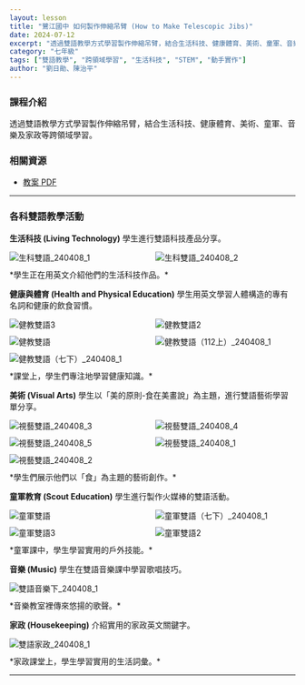```yaml
---
layout: lesson
title: "鷺江國中 如何製作伸縮吊臂 (How to Make Telescopic Jibs)"
date: 2024-07-12
excerpt: "透過雙語教學方式學習製作伸縮吊臂，結合生活科技、健康體育、美術、童軍、音樂及家政等跨領域學習。"
category: "七年級"
tags: ["雙語教學", "跨領域學習", "生活科技", "STEM", "動手實作"]
author: "劉日勛、陳治平"
---
```

### 課程介紹
透過雙語教學方式學習製作伸縮吊臂，結合生活科技、健康體育、美術、童軍、音樂及家政等跨領域學習。

### **相關資源**

* [教案 PDF](https://drive.google.com/file/d/1v47i5vj4qZ4h6b0k0yG-1F2r7X6E4t3o/view)
---

### **各科雙語教學活動**

**生活科技 (Living Technology)**
學生進行雙語科技產品分享。
<div style="display: flex; flex-direction: row; flex-wrap: wrap; gap: 10px; margin-bottom: 10px;">
    <img src="https://hackmd.io/_uploads/SJcEyeWLge.jpg" alt="生科雙語_240408_1" style="flex: 1; min-width: 48%; object-fit: cover;">
    <img src="https://hackmd.io/_uploads/SJ5V1g-8xg.jpg" alt="生科雙語_240408_2" style="flex: 1; min-width: 48%; object-fit: cover;">
</div>
*學生正在用英文介紹他們的生活科技作品。*

**健康與體育 (Health and Physical Education)**
學生用英文學習人體構造的專有名詞和健康的飲食習慣。
<div style="display: flex; flex-direction: row; flex-wrap: wrap; gap: 10px; margin-bottom: 10px;">
    <img src="https://hackmd.io/_uploads/BJx0ye-8el.jpg" alt="健教雙語3" style="flex: 1; min-width: 48%; object-fit: cover;">
    <img src="https://hackmd.io/_uploads/SkeCylWIxe.jpg" alt="健教雙語2" style="flex: 1; min-width: 48%; object-fit: cover;">
    <img src="https://hackmd.io/_uploads/B1g0yeZLxl.jpg" alt="健教雙語" style="flex: 1; min-width: 48%; object-fit: cover;">
    <img src="https://hackmd.io/_uploads/BylAkl-Lll.jpg" alt="健教雙語（112上）_240408_1" style="flex: 1; min-width: 48%; object-fit: cover;">
    <img src="https://hackmd.io/_uploads/SJeRye-Ull.jpg" alt="健教雙語（七下）_240408_1" style="flex: 1; min-width: 48%; object-fit: cover;">
</div>
*課堂上，學生們專注地學習健康知識。*

**美術 (Visual Arts)**
學生以「美的原則-食在美畫說」為主題，進行雙語藝術學習單分享。
<div style="display: flex; flex-direction: row; flex-wrap: wrap; gap: 10px; margin-bottom: 10px;">
    <img src="https://hackmd.io/_uploads/rkM0glZLlx.jpg" alt="視藝雙語_240408_3" style="flex: 1; min-width: 48%; object-fit: cover;">
    <img src="https://hackmd.io/_uploads/rJzRxlbIxg.jpg" alt="視藝雙語_240408_4" style="flex: 1; min-width: 48%; object-fit: cover;">
    <img src="https://hackmd.io/_uploads/ryM0lxWUee.jpg" alt="視藝雙語_240408_5" style="flex: 1; min-width: 48%; object-fit: cover;">
    <img src="https://hackmd.io/_uploads/r1fAexZLgx.jpg" alt="視藝雙語_240408_1" style="flex: 1; min-width: 48%; object-fit: cover;">
    <img src="https://hackmd.io/_uploads/rkzCxl-Ill.jpg" alt="視藝雙語_240408_2" style="flex: 1; min-width: 48%; object-fit: cover;">
</div>
*學生們展示他們以「食」為主題的藝術創作。*

**童軍教育 (Scout Education)**
學生進行製作火媒棒的雙語活動。
<div style="display: flex; flex-direction: row; flex-wrap: wrap; gap: 10px; margin-bottom: 10px;">
    <img src="https://hackmd.io/_uploads/ByMJWlWUle.jpg" alt="童軍雙語" style="flex: 1; min-width: 48%; object-fit: cover;">
    <img src="https://hackmd.io/_uploads/HkGJZxZIxx.jpg" alt="童軍雙語（七下）_240408_1" style="flex: 1; min-width: 48%; object-fit: cover;">
    <img src="https://hackmd.io/_uploads/S1fkZlW8eg.jpg" alt="童軍雙語3" style="flex: 1; min-width: 48%; object-fit: cover;">
    <img src="https://hackmd.io/_uploads/ryfkZlWIge.jpg" alt="童軍雙語2" style="flex: 1; min-width: 48%; object-fit: cover;">
</div>
*童軍課中，學生學習實用的戶外技能。*

**音樂 (Music)**
學生在雙語音樂課中學習歌唱技巧。
<div style="margin-bottom: 10px;">
    <img src="https://hackmd.io/_uploads/SyR1beW8lg.jpg" alt="雙語音樂下_240408_1" style="flex: 1; min-width: 48%; object-fit: cover;">
</div>
*音樂教室裡傳來悠揚的歌聲。*

**家政 (Housekeeping)**
介紹實用的家政英文關鍵字。
<div style="margin-bottom: 10px;">
    <img src="https://hackmd.io/_uploads/SkIxZl-8lg.jpg" alt="雙語家政_240408_1" style="flex: 1; min-width: 48%; object-fit: cover;">
</div>
*家政課堂上，學生學習實用的生活詞彙。*

---